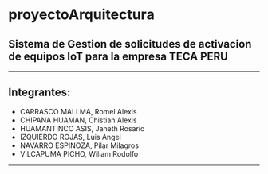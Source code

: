 # proyectoArquitectura
## Sistema de Gestion de solicitudes de activacion de equipos IoT para la empresa TECA PERU
---
## Integrantes:
- CARRASCO MALLMA, Romel Alexis
- CHIPANA HUAMAN, Chistian Alexis
- HUAMANTINCO ASIS, Janeth Rosario
- IZQUIERDO ROJAS, Luis Angel
- NAVARRO ESPINOZA, Pilar Milagros
- VILCAPUMA PICHO, Wiliam Rodolfo

---
